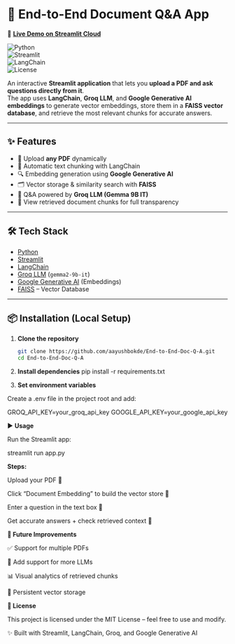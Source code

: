 # 📄 End-to-End Document Q&A App  

🚀 [**Live Demo on Streamlit Cloud**](https://end-to-end-doc-q-a-2mxejzhuuwriawrevu4plc.streamlit.app/)  

![Python](https://img.shields.io/badge/Python-3.12-blue)  
![Streamlit](https://img.shields.io/badge/Streamlit-Deployed-orange)  
![LangChain](https://img.shields.io/badge/LangChain-Integration-green)  
![License](https://img.shields.io/badge/License-MIT-lightgrey)  

An interactive **Streamlit application** that lets you **upload a PDF and ask questions directly from it**.  
The app uses **LangChain**, **Groq LLM**, and **Google Generative AI embeddings** to generate vector embeddings, store them in a **FAISS vector database**, and retrieve the most relevant chunks for accurate answers.  

---

## ✨ Features
- 📂 Upload **any PDF** dynamically  
- 🧩 Automatic text chunking with LangChain  
- 🔍 Embedding generation using **Google Generative AI**  
- 🗂️ Vector storage & similarity search with **FAISS**  
- 🤖 Q&A powered by **Groq LLM (Gemma 9B IT)**  
- 📑 View retrieved document chunks for full transparency  

---

## 🛠️ Tech Stack
- [Python](https://www.python.org/)  
- [Streamlit](https://streamlit.io/)  
- [LangChain](https://www.langchain.com/)  
- [Groq LLM](https://groq.com/) (`gemma2-9b-it`)  
- [Google Generative AI](https://ai.google.dev/) (Embeddings)  
- [FAISS](https://faiss.ai/) – Vector Database  

---

## 📦 Installation (Local Setup)

1. **Clone the repository**
   ```bash
   git clone https://github.com/aayushbokde/End-to-End-Doc-Q-A.git
   cd End-to-End-Doc-Q-A
2. **Install dependencies**
pip install -r requirements.txt

3. **Set environment variables**

Create a .env file in the project root and add:

GROQ_API_KEY=your_groq_api_key
GOOGLE_API_KEY=your_google_api_key

▶️ **Usage**

Run the Streamlit app:

streamlit run app.py

**Steps:**

Upload your PDF 📂

Click “Document Embedding” to build the vector store 🧩

Enter a question in the text box 💬

Get accurate answers + check retrieved context 🎯

**📌 Future Improvements**

✅ Support for multiple PDFs

🔄 Add support for more LLMs

📊 Visual analytics of retrieved chunks

💾 Persistent vector storage


**📜 License**

This project is licensed under the MIT License – feel free to use and modify.

✨ Built with Streamlit, LangChain, Groq, and Google Generative AI
